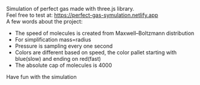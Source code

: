 Simulation of perfect gas made with three.js library.   
Feel free to test at: https://perfect-gas-symulation.netlify.app  
A few words about the project:  
- The speed of molecules is created from Maxwell–Boltzmann distribution  
- For simplification mass=radius  
- Pressure is sampling every one second  
- Colors are different based on speed, the color pallet starting with blue(slow) and ending on red(fast)  
- The absolute cap of molecules is 4000  
  
Have fun with the simulation  
